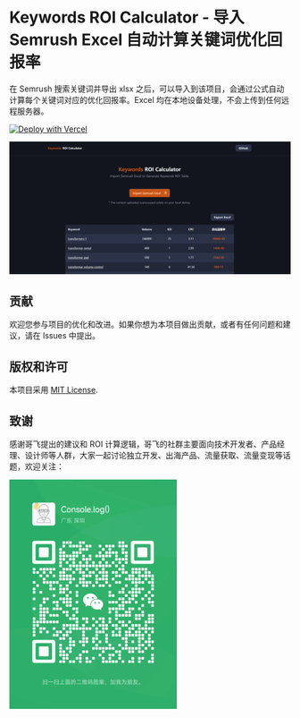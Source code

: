 # Keywords ROI Calculator - 导入 Semrush Excel 自动计算关键词优化回报率

在 Semrush 搜索关键词并导出 xlsx 之后，可以导入到该项目，会通过公式自动计算每个关键词对应的优化回报率。Excel 均在本地设备处理，不会上传到任何远程服务器。

[![Deploy with Vercel](https://vercel.com/button)](https://vercel.com/new/git/external?repository-url=https://github.com/Kunsect/roi-calculator)

[![ROI Calculator Demo](/assets/images/demo.jpg)](https://roi-calculator-flame.vercel.app/)

## 贡献

欢迎您参与项目的优化和改进。如果你想为本项目做出贡献，或者有任何问题和建议，请在 Issues 中提出。

## 版权和许可

本项目采用 [MIT License](https://choosealicense.com/licenses/mit/).

## 致谢

感谢哥飞提出的建议和 ROI 计算逻辑，哥飞的社群主要面向技术开发者、产品经理、设计师等人群，大家一起讨论独立开发、出海产品、流量获取、流量变现等话题，欢迎关注：

<img src="/assets/images/gefei.png" width="300" alt="gefei wechat">